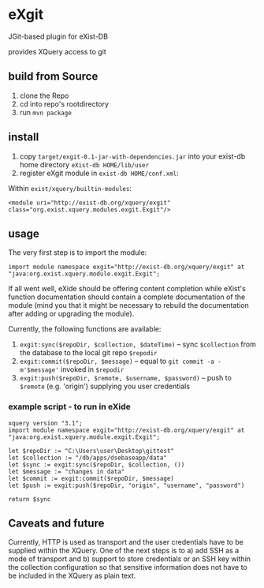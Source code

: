 # eXgit
JGit-based plugin for eXist-DB

provides XQuery access to git

## build from Source

1. clone the Repo
2. cd into repo's rootdirectory
3. run `mvn package`

## install

1. copy `target/exgit-0.1-jar-with-dependencies.jar` into your exist-db home directory `eXist-db HOME/lib/user`
2. register eXgit module in `exist-db HOME/conf.xml`:

Within `exist/xquery/builtin-modules`:

    <module uri="http://exist-db.org/xquery/exgit" class="org.exist.xquery.modules.exgit.Exgit"/>

## usage
The very first step is to import the module:

    import module namespace exgit="http://exist-db.org/xquery/exgit" at "java:org.exist.xquery.module.exgit.Exgit";

If all went well, eXide should be offering content completion while eXist's function documentation should contain
a complete documentation of the module (mind you that it might be necessary to rebuild the documentation after adding
or upgrading the module).

Currently, the following functions are available:

1. `exgit:sync($repoDir, $collection, $dateTime)` –
sync `$collection` from the database to the local git repo `$repodir`
1. `exgit:commit($repoDir, $message)` – equal to `git commit -a -m'$message'` invoked in  `$repodir`
1. `exgit:push($repoDir, $remote, $username, $password)` –
push to `$remote` (e.g. 'origin') supplying you user credentials

### example script - to run in eXide

```XQuery
xquery version "3.1";
import module namespace exgit="http://exist-db.org/xquery/exgit" at "java:org.exist.xquery.module.exgit.Exgit";

let $repoDir := "C:\Users\user\Desktop\gittest"
let $collection := "/db/apps/dsebaseapp/data"
let $sync := exgit:sync($repoDir, $collection, ())
let $message := "changes in data"
let $commit := exgit:commit($repoDir, $message)
let $push := exgit:push($repoDir, "origin", "username", "password")

return $sync
```

## Caveats and future
Currently, HTTP is used as transport and the user credentials have to be supplied within the XQuery.
One of the next steps is to a) add SSH as a mode of transport and b) support to store credentials
or an SSH key within the collection configuration so that sensitive information does not have to be
included in the XQuery as plain text.
